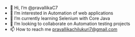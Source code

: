 - 👋 Hi, I’m @pravallikaC7
- 👀 I’m interested in Automation of web applications
- 🌱 I’m currently learning Selenium with Core Java
- 💞️ I’m looking to collaborate on Automation testing projects
- 📫 How to reach me pravallikachilukuri7@gmail.com

<!---
pravallikaC7/pravallikaC7 is a ✨ special ✨ repository because its `README.md` (this file) appears on your GitHub profile.
You can click the Preview link to take a look at your changes.
--->
